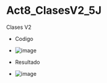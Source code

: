 # Act8_ClasesV2_5J
Clases V2

- Codigo
- ![image](https://github.com/user-attachments/assets/511e0e37-2e24-4021-a1de-b9f4d49ece73)

- Resultado
- ![image](https://github.com/user-attachments/assets/5a101e36-0765-4781-8db7-93812be2242f)
